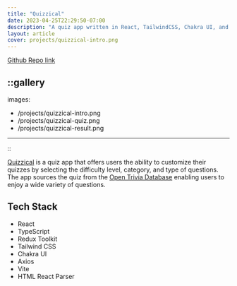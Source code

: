 ```yaml
---
title: "Quizzical"
date: 2023-04-25T22:29:50-07:00
description: "A quiz app written in React, TailwindCSS, Chakra UI, and TypeScript"
layout: article
cover: projects/quizzical-intro.png
---
```

[Github Repo link](https://github.com/jrang188/quizzical)

::gallery
---
images:
  - /projects/quizzical-intro.png
  - /projects/quizzical-quiz.png
  - /projects/quizzical-result.png
---
::

[Quizzical](https://quizzical-iota.vercel.app/) is a quiz app that offers users the ability to customize their quizzes by selecting the difficulty level, category, and type of questions. The app sources the quiz from the [Open Trivia Database](https://opentdb.com/) enabling users to enjoy a wide variety of questions.

<!-- {{< button href="https://quizzical-iota.vercel.app/" target="externalLinkTarget">}}
Try it out here!
{{< /button >}} -->

## Tech Stack

- React
- TypeScript
- Redux Toolkit
- Tailwind CSS
- Chakra UI
- Axios
- Vite
- HTML React Parser
